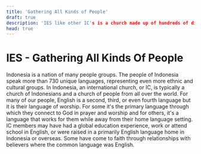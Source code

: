 ```yaml
---
title: 'Gathering All Kinds of People'
draft: true
description: 'IES like other IC's is a church made up of hundreds of different kinds of people from different places, backgrounds, traditions and expereinces.'
head: true
---
```

# IES - Gathering All Kinds Of People

Indonesia is a nation of many people groups. The people of Indonesia speak more than 730 unique languages, representing even more ethnic and cultural groups. In Indonesia, an international church, or IC, is typically a church of Indonesians and a church of people from all over the world. For many of our people, English is a second, third, or even fourth language but it is their language of worship. For some it's the primary language through which they connect to God in prayer and worship and for others, it's a language that works for them while away from their home language setting. IC members may have had a global education experience, work or attend school in English, or were raised in a primarily English language home in Indonesia or overseas. Some have come to faith through relationships with believers where the common language was English.


